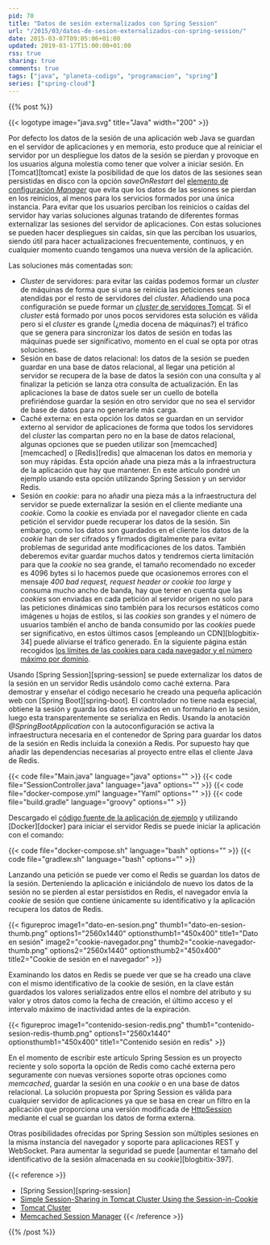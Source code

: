 ```yaml
---
pid: 70
title: "Datos de sesión externalizados con Spring Session"
url: "/2015/03/datos-de-sesion-externalizados-con-spring-session/"
date: 2015-03-07T09:05:06+01:00
updated: 2019-03-17T15:00:00+01:00
rss: true
sharing: true
comments: true
tags: ["java", "planeta-codigo", "programacion", "spring"]
series: ["spring-cloud"]
---
```


{{% post %}}

{{< logotype image="java.svg" title="Java" width="200" >}}

Por defecto los datos de la sesión de una aplicación web Java se guardan en el servidor de aplicaciones y en memoria, esto produce que al reiniciar el servidor por un despliegue los datos de la sesión se pierdan y provoque en los usuarios alguna molestia como tener que volver a iniciar sesión. En [Tomcat][tomcat] existe la posibilidad de que los datos de las sesiones sean persistidas en disco con la opción _saveOnRestart_ del [elemento de configuración _Manager_](https://tomcat.apache.org/tomcat-8.0-doc/config/manager.html) que evita que los datos de las sesiones se pierdan en los reinicios, al menos para los servicios formados por una única instancia. Para evitar que los usuarios perciban los reinicios o caídas del servidor hay varias soluciones algunas tratando de diferentes formas externalizar las sesiones del servidor de aplicaciones. Con estas soluciones se pueden hacer despliegues sin caídas, sin que las perciban los usuarios, siendo útil para hacer actualizaciones frecuentemente, continuos, y en cualquier momento cuando tengamos una nueva versión de la aplicación.

Las soluciones más comentadas son:

* _Cluster_ de servidores: para evitar las caídas podemos formar un _cluster_ de máquinas de forma que si una se reinicia las peticiones sean atendidas por el resto de servidores del _cluster_. Añadiendo una poca configuración se puede formar un [_cluster_ de servidores Tomcat](https://tomcat.apache.org/tomcat-8.0-doc/cluster-howto.html). Si el _cluster_ está formado por unos pocos servidores esta solución es válida pero si el _cluster_ es grande (¿media docena de máquinas?) el tráfico que se genera para sincronizar los datos de sesión en todas las máquinas puede ser significativo, momento en el cual se opta por otras soluciones.
* Sesión en base de datos relacional: los datos de la sesión se pueden guardar en una base de datos relacional, al llegar una petición al servidor se recupera de la base de datos la sesión con una consulta y al finalizar la petición se lanza otra consulta de actualización. En las aplicaciones la base de datos suele ser un cuello de botella prefiriéndose guardar la sesión en otro servidor que no sea el servidor de base de datos para no generarle más carga.
* Caché externa: en esta opción los datos se guardan en un servidor externo al servidor de aplicaciones de forma que todos los servidores del _cluster_ las compartan pero no en la base de datos relacional, algunas opciones que se pueden utilizar son [memcached][memcached] o [Redis][redis] que almacenan los datos en memoria y son muy rápidas. Esta opción añade una pieza más a la infraestructura de la aplicación que hay que mantener. En este artículo pondré un ejemplo usando esta opción utilizando Spring Session y un servidor Redis.
* Sesión en _cookie_: para no añadir una pieza más a la infraestructura del servidor se puede externalizar la sesión en el cliente mediante una _cookie_. Como la _cookie_ es enviada por el navegador cliente en cada petición el servidor puede recuperar los datos de la sesión. Sin embargo, como los datos son guardados en el cliente los datos de la _cookie_ han de ser cifrados y firmados digitalmente para evitar problemas de seguridad ante modificaciones de los datos. También deberemos evitar guardar muchos datos y tendremos cierta limitación para que la _cookie_ no sea grande, el tamaño recomendado no exceder es 4096 bytes si lo hacemos puede que ocasionemos errores con el mensaje _400 bad request, request header or cookie too large_ y consuma mucho ancho de banda, hay que tener en cuenta que las _cookies_ son enviadas en cada petición al servidor origen no solo para las peticiones dinámicas sino también para los recursos estáticos como imágenes u hojas de estilos, si las _cookies_ son grandes y el número de usuarios también el ancho de banda consumido por las _cookies_ puede ser significativo, en estos últimos casos [empleando un CDN][blogbitix-34] puede aliviarse el tráfico generado. En la siguiente página están recogidos [los límites de las cookies para cada navegador y el número máximo por dominio](http://browsercookielimits.squawky.net/).

Usando [Spring Session][spring-session] se puede externalizar los datos de la sesión en un servidor Redis usándolo como caché externa. Para demostrar y enseñar el código necesario he creado una pequeña aplicación web con [Spring Boot][spring-boot]. El controlador no tiene nada especial, obtiene la sesión y guarda los datos enviados en un formulario en la sesión, luego esta transparentemente se serializa en Redis. Usando la anotación _@SpringBootApplication_ con la autoconfiguración se activa la infraestructura necesaria en el contenedor de Spring para guardar los datos de la sesión en Redis incluida la conexión a Redis. Por supuesto hay que añadir las dependencias necesarias al proyecto entre ellas el cliente Java de Redis.

{{< code file="Main.java" language="java" options="" >}}
{{< code file="SessionController.java" language="java" options="" >}}
{{< code file="docker-compose.yml" language="Yaml" options="" >}}
{{< code file="build.gradle" language="groovy" options="" >}}

Descargado el [código fuente de la aplicación de ejemplo](https://github.com/picodotdev/blog-ejemplos/tree/master/SpringSession) y utilizando [Docker][docker] para iniciar el servidor Redis se puede iniciar la aplicación con el comando:

{{< code file="docker-compose.sh" language="bash" options="" >}}
{{< code file="gradlew.sh" language="bash" options="" >}}

Lanzando una petición se puede ver como el Redis se guardan los datos de la sesión. Derteniendo la aplicación e iniciándolo de nuevo los datos de la sesión no se pierden al estar persistidos en Redis, el navegador envía la _cookie_ de sesión que contiene únicamente su identificativo y la aplicación recupera los datos de Redis.

{{< figureproc
    image1="dato-en-sesion.png" thumb1="dato-en-sesion-thumb.png" options1="2560x1440" optionsthumb1="450x400" title1="Dato en sesión"
    image2="cookie-navegador.png" thumb2="cookie-navegador-thumb.png" options2="2560x1440" optionsthumb2="450x400" title2="Cookie de sesión en el navegador" >}}

Examinando los datos en Redis se puede ver que se ha creado una clave con el mismo identificativo de la cookie de sesión, en la clave están guardados los valores serializados entre ellos el nombre del atributo y su valor y otros datos como la fecha de creación, el último acceso y el intervalo máximo de inactividad antes de la expiración.

{{< figureproc
    image1="contenido-sesion-redis.png" thumb1="contenido-sesion-redis-thumb.png" options1="2560x1440" optionsthumb1="450x400" title1="Contenido sesión en redis" >}}

En el momento de escribir este artículo Spring Session es un proyecto reciente y solo soporta la opción de Redis como caché externa pero seguramente con nuevas versiones soporte otras opciones como _memcached_, guardar la sesión en una _cookie_ o en una base de datos relacional. La solución propuesta por Spring Session es válida para cualquier servidor de aplicaciones ya que se basa en crear un filtro en la aplicación que proporciona una versión modificada de [HttpSession](https://docs.oracle.com/javaee/7/api/javax/servlet/http/HttpSession.html) mediante el cual se guardan los datos de forma externa.

Otras posibilidades ofrecidas por Spring Session son múltiples sesiones en la misma instancia del navegador y soporte para aplicaciones REST y WebSocket. Para aumentar la seguridad se puede [aumentar el tamaño del identificativo de la sesión almacenada en su _cookie_][blogbitix-397].

{{< reference >}}
* [Spring Session][spring-session]
* [Simple Session-Sharing in Tomcat Cluster Using the Session-in-Cookie](https://shinesolutions.com/2012/12/18/simple-session-sharing-in-tomcat-cluster-using-the-session-in-cookie-pattern/)
* [Tomcat Cluster](http://tomcat.apache.org/tomcat-8.0-doc/cluster-howto.html)
* [Memcached Session Manager](https://code.google.com/p/memcached-session-manager/)
{{< /reference >}}

{{% /post %}}
